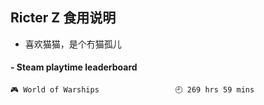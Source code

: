 ## Ricter Z 食用说明
- 喜欢猫猫，是个冇猫孤儿

<!-- steam-box start -->
#### - Steam playtime leaderboard
```text
🎮 World of Warships                 🕘 269 hrs 59 mins
```
<!-- Powered by https://github.com/YouEclipse/steam-box . -->
<!-- steam-box end -->
